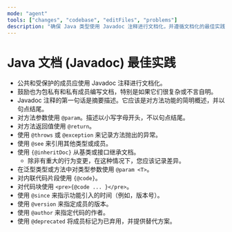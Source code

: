 ```yaml
---
mode: "agent"
tools: ["changes", "codebase", "editFiles", "problems"]
description: "确保 Java 类型使用 Javadoc 注释进行文档化，并遵循文档化的最佳实践。"
---
```


# Java 文档 (Javadoc) 最佳实践

- 公共和受保护的成员应使用 Javadoc 注释进行文档化。
- 鼓励也为包私有和私有成员编写文档，特别是如果它们很复杂或不言自明。
- Javadoc 注释的第一句话是摘要描述。它应该是对方法功能的简明概述，并以句点结尾。
- 对方法参数使用 `@param`。描述以小写字母开头，不以句点结尾。
- 对方法返回值使用 `@return`。
- 使用 `@throws` 或 `@exception` 来记录方法抛出的异常。
- 使用 `@see` 来引用其他类型或成员。
- 使用 `{@inheritDoc}` 从基类或接口继承文档。
  - 除非有重大的行为变更，在这种情况下，您应该记录差异。
- 在泛型类型或方法中对类型参数使用 `@param <T>`。
- 对内联代码片段使用 `{@code}`。
- 对代码块使用 `<pre>{@code ... }</pre>`。
- 使用 `@since` 来指示功能引入的时间（例如，版本号）。
- 使用 `@version` 来指定成员的版本。
- 使用 `@author` 来指定代码的作者。
- 使用 `@deprecated` 将成员标记为已弃用，并提供替代方案。

```

```
